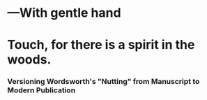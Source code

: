 # —With gentle hand
# Touch, for there is a spirit in the woods.
### Versioning Wordsworth's "Nutting" from Manuscript to Modern Publication
